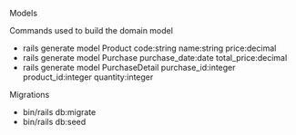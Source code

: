 
Models

Commands used to build the domain model
- rails generate model Product code:string name:string price:decimal
- rails generate model Purchase purchase_date:date total_price:decimal
- rails generate model PurchaseDetail purchase_id:integer product_id:integer quantity:integer

Migrations
- bin/rails db:migrate 
- bin/rails db:seed
